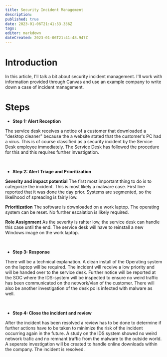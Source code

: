 ```yaml
---
title: Security Incident Management
description: 
published: true
date: 2023-01-06T21:41:53.336Z
tags: 
editor: markdown
dateCreated: 2023-01-06T21:41:48.947Z
---
```


# Introduction

In this article, I'll talk a bit about security incident management. I'll work with information provided through Canvas and use an example company to write down a case of incident management. 
<br />

# Steps

- **Step 1: Alert Reception**

The service desk receives a notice of a customer that downloaded a "desktop cleaner" because the a website stated that the customer's PC had a virus. This is of course classified as a security incident by the Service Desk employee immediately. The Service Desk has followed the procedure for this and this requires further investigation.

<br />

- **Step 2: Alert Triage and Prioritization**

**Severity and impact potential**
The first most important thing to do is to categorize the incident. This is most likely a malware case. First line reported that it was done the day prior. Systems are segmented, so the likelihood of spreading is fairly low.

**Prioritization**
The software is downloaded on a work laptop. The operating system can be reset. No further escalation is likely required.

**Role Assignment**
As the severity is rahter low, the service desk can handle this case until the end. The service desk will have to reinstall a new Windows image on the work laptop. 

<br />

- **Step 3: Response**

There will be a technical explanation. A clean install of the Operating system on the laptop will be required. The incident will receive a low priority and will be handed over to the service desk. Further notice will be reported at the SOC where the IDS-system will be inspected to ensure no weird traffic has been communicated on the network/vlan of the customer. There will also be another investigation of the desk pc is infected with malware as well.

<br />

- **Step 4: Close the incident and review**

After the incident has been resolved a review has to be done to determine if further actions have to be taken to minimize the risk of the incident occurring again in the future. A study on the IDS system showed no weird network trafic and no remnant traffic from the malware to the outside world. A seperate investigation will be created to handle online downloads within the company. 
The incident is resolved. 




